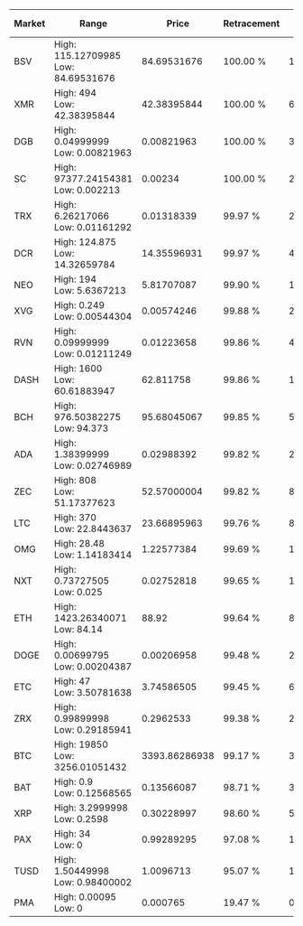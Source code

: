 | Market | Range | Price| Retracement | Doubles to 50% |
| --- | --- | --- | --- | --- |
| BSV | High: 115.12709985<br />Low: 84.69531676 | 84.69531676 | 100.00 % | 1.18 |
| XMR | High: 494<br />Low: 42.38395844 | 42.38395844 | 100.00 % | 6.33 |
| DGB | High: 0.04999999<br />Low: 0.00821963 | 0.00821963 | 100.00 % | 3.54 |
| SC | High: 97377.24154381<br />Low: 0.002213 | 0.00234 | 100.00 % | 20,807,103.37 |
| TRX | High: 6.26217066<br />Low: 0.01161292 | 0.01318339 | 99.97 % | 237.94 |
| DCR | High: 124.875<br />Low: 14.32659784 | 14.35596931 | 99.97 % | 4.85 |
| NEO | High: 194<br />Low: 5.6367213 | 5.81707087 | 99.90 % | 17.16 |
| XVG | High: 0.249<br />Low: 0.00544304 | 0.00574246 | 99.88 % | 22.15 |
| RVN | High: 0.09999999<br />Low: 0.01211249 | 0.01223658 | 99.86 % | 4.58 |
| DASH | High: 1600<br />Low: 60.61883947 | 62.811758 | 99.86 % | 13.22 |
| BCH | High: 976.50382275<br />Low: 94.373 | 95.68045067 | 99.85 % | 5.60 |
| ADA | High: 1.38399999<br />Low: 0.02746989 | 0.02988392 | 99.82 % | 23.62 |
| ZEC | High: 808<br />Low: 51.17377623 | 52.57000004 | 99.82 % | 8.17 |
| LTC | High: 370<br />Low: 22.8443637 | 23.66895963 | 99.76 % | 8.30 |
| OMG | High: 28.48<br />Low: 1.14183414 | 1.22577384 | 99.69 % | 12.08 |
| NXT | High: 0.73727505<br />Low: 0.025 | 0.02752818 | 99.65 % | 13.85 |
| ETH | High: 1423.26340071<br />Low: 84.14 | 88.92 | 99.64 % | 8.48 |
| DOGE | High: 0.00699795<br />Low: 0.00204387 | 0.00206958 | 99.48 % | 2.18 |
| ETC | High: 47<br />Low: 3.50781638 | 3.74586505 | 99.45 % | 6.74 |
| ZRX | High: 0.99899998<br />Low: 0.29185941 | 0.2962533 | 99.38 % | 2.18 |
| BTC | High: 19850<br />Low: 3256.01051432 | 3393.86286938 | 99.17 % | 3.40 |
| BAT | High: 0.9<br />Low: 0.12568565 | 0.13566087 | 98.71 % | 3.78 |
| XRP | High: 3.2999998<br />Low: 0.2598 | 0.30228997 | 98.60 % | 5.89 |
| PAX | High: 34<br />Low: 0 | 0.99289295 | 97.08 % | 17.12 |
| TUSD | High: 1.50449998<br />Low: 0.98400002 | 1.0096713 | 95.07 % | 1.23 |
| PMA | High: 0.00095<br />Low: 0 | 0.000765 | 19.47 % | 0.00 |
